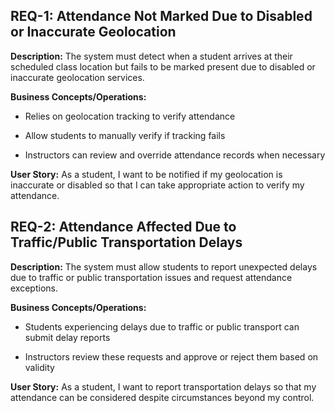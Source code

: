 ## REQ-1: Attendance Not Marked Due to Disabled or Inaccurate Geolocation
**Description:** The system must detect when a student arrives at their scheduled class location
but fails to be marked present due to disabled or inaccurate geolocation services.

**Business Concepts/Operations:**

* Relies on geolocation tracking to verify attendance

* Allow students to manually verify if tracking fails

* Instructors can review and override attendance records when necessary


**User Story:** As a student, I want to be notified if my geolocation is inaccurate or disabled so that I can take appropriate action to verify my attendance.

## REQ-2: Attendance Affected Due to Traffic/Public Transportation Delays
**Description:** The system must allow students to report unexpected delays due to traffic or public transportation issues and request attendance exceptions.

**Business Concepts/Operations:**

* Students experiencing delays due to traffic or public transport can submit delay reports
  
* Instructors review these requests and approve or reject them based on validity


**User Story:** As a student, I want to report transportation delays so that my attendance can be considered despite circumstances beyond my control.


